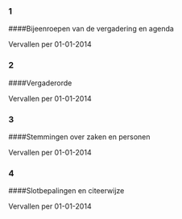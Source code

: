 <meta http-equiv='Content-Type' content='text/html; charset=utf-8' />

### 1  

####Bijeenroepen van de vergadering en agenda

Vervallen per 01-01-2014 

### 2  

####Vergaderorde

Vervallen per 01-01-2014 

### 3  

####Stemmingen over zaken en personen

Vervallen per 01-01-2014 

### 4  

####Slotbepalingen en citeerwijze

Vervallen per 01-01-2014 

